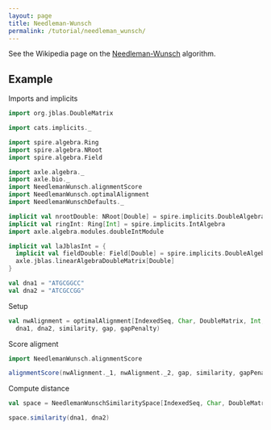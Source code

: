 ```yaml
---
layout: page
title: Needleman-Wunsch
permalink: /tutorial/needleman_wunsch/
---
```


See the Wikipedia page on the
[Needleman-Wunsch](https://en.wikipedia.org/wiki/Needleman%E2%80%93Wunsch_algorithm) algorithm.

## Example

Imports and implicits

```scala mdoc:silent
import org.jblas.DoubleMatrix

import cats.implicits._

import spire.algebra.Ring
import spire.algebra.NRoot
import spire.algebra.Field

import axle.algebra._
import axle.bio._
import NeedlemanWunsch.alignmentScore
import NeedlemanWunsch.optimalAlignment
import NeedlemanWunschDefaults._

implicit val nrootDouble: NRoot[Double] = spire.implicits.DoubleAlgebra
implicit val ringInt: Ring[Int] = spire.implicits.IntAlgebra
import axle.algebra.modules.doubleIntModule

implicit val laJblasInt = {
  implicit val fieldDouble: Field[Double] = spire.implicits.DoubleAlgebra
  axle.jblas.linearAlgebraDoubleMatrix[Double]
}
```

```scala mdoc
val dna1 = "ATGCGGCC"
val dna2 = "ATCGCCGG"
```

Setup

```scala mdoc
val nwAlignment = optimalAlignment[IndexedSeq, Char, DoubleMatrix, Int, Double](
  dna1, dna2, similarity, gap, gapPenalty)
```

Score aligment

```scala mdoc
import NeedlemanWunsch.alignmentScore

alignmentScore(nwAlignment._1, nwAlignment._2, gap, similarity, gapPenalty)
```

Compute distance

```scala mdoc
val space = NeedlemanWunschSimilaritySpace[IndexedSeq, Char, DoubleMatrix, Int, Double](similarity, gapPenalty)

space.similarity(dna1, dna2)
```
